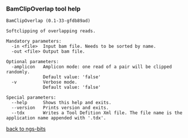 ### BamClipOverlap tool help
	BamClipOverlap (0.1-33-gfdb89ad)
	
	Softclipping of overlapping reads.
	
	Mandatory parameters:
	  -in <file>  Input bam file. Needs to be sorted by name.
	  -out <file> Output bam file.
	
	Optional parameters:
	  -amplicon   Amplicon mode: one read of a pair will be clipped randomly.
	              Default value: 'false'
	  -v          Verbose mode.
	              Default value: 'false'
	
	Special parameters:
	  --help      Shows this help and exits.
	  --version   Prints version and exits.
	  --tdx       Writes a Tool Defition Xml file. The file name is the application name appended with '.tdx'.
	
[back to ngs-bits](https://github.com/marc-sturm/ngs-bits)